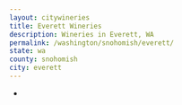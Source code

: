 ```yaml
---
layout: citywineries
title: Everett Wineries
description: Wineries in Everett, WA
permalink: /washington/snohomish/everett/
state: wa
county: snohomish
city: everett
---
```

-
